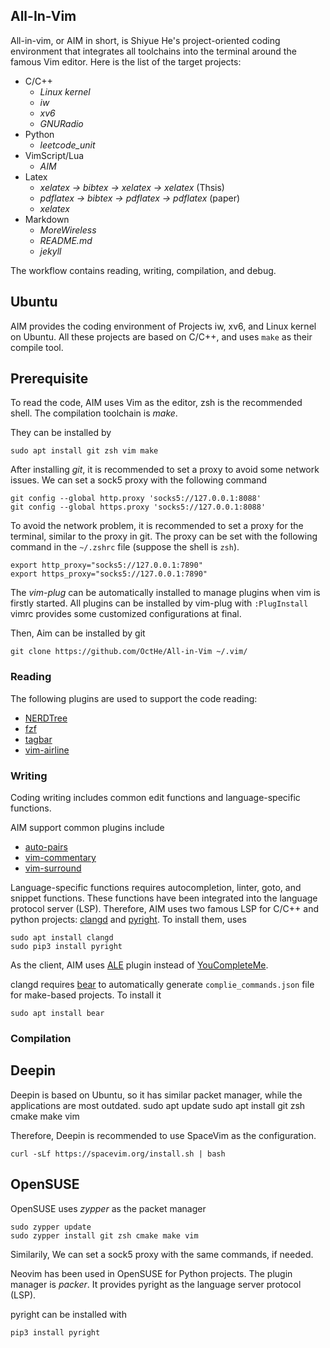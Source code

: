 ## All-In-Vim

All-in-vim, or AIM in short, is Shiyue He's project-oriented coding environment that integrates all toolchains into the terminal around the famous Vim editor.
Here is the list of the target projects:
- C/C++
    - *Linux kernel*
    - *iw*
    - *xv6*
    - *GNURadio*
- Python
    - *leetcode_unit*
- VimScript/Lua
    - *AIM*
- Latex
    - *xelatex -> bibtex -> xelatex -> xelatex* (Thsis)
    - *pdflatex -> bibtex -> pdflatex -> pdflatex* (paper)
    - *xelatex*
- Markdown
    - *MoreWireless*
    - *README.md*
    - *jekyll*

The workflow contains reading, writing, compilation, and debug.

## Ubuntu

AIM provides the coding environment of Projects iw, xv6, and Linux kernel on Ubuntu.
All these projects are based on C/C++, and uses `make` as their compile tool.


## Prerequisite

To read the code, AIM uses Vim as the editor, zsh is the recommended shell.
The compilation toolchain is *make*.

They can be installed by

    sudo apt install git zsh vim make

After installing *git*, it is recommended to set a proxy to avoid some network issues.
We can set a sock5 proxy with the following command

    git config --global http.proxy 'socks5://127.0.0.1:8088' 
    git config --global https.proxy 'socks5://127.0.0.1:8088' 

To avoid the network problem, it is recommended to set a proxy for the terminal, similar to the proxy in git.
The proxy can be set with the following command in the `~/.zshrc` file (suppose the shell is `zsh`).

    export http_proxy="socks5://127.0.0.1:7890"
    export https_proxy="socks5://127.0.0.1:7890"

The *vim-plug* can be automatically installed to manage plugins when vim is firstly started.
All plugins can be installed by vim-plug with `:PlugInstall`
vimrc provides some customized configurations at final.

Then, Aim can be installed by git

    git clone https://github.com/OctHe/All-in-Vim ~/.vim/

### Reading

The following plugins are used to support the code reading:
- [NERDTree](https://github.com/preservim/nerdtree)
- [fzf](https://github.com/junegunn/fzf)
- [tagbar](https://github.com/preservim/tagbar)
- [vim-airline](https://github.com/vim-airline/vim-airline)


### Writing

Coding writing includes common edit functions and language-specific functions.

AIM support common plugins include
- [auto-pairs](https://github.com/LunarWatcher/auto-pairs)
- [vim-commentary](https://github.com/tpope/vim-commentary)
- [vim-surround](https://github.com/tpope/vim-surround)

Language-specific functions requires autocompletion, linter, goto, and snippet functions.
These functions have been integrated into the language protocol server (LSP).
Therefore, AIM uses two famous LSP for C/C++ and python projects: [clangd](https://clangd.llvm.org/) and [pyright](https://github.com/microsoft/pyright).
To install them, uses

    sudo apt install clangd
    sudo pip3 install pyright

As the client, AIM uses [ALE](https://github.com/dense-analysis/ale) plugin instead of [YouCompleteMe](https://github.com/ycm-core/YouCompleteMe).

clangd requires [bear](https://github.com/rizsotto/Bear) to automatically generate `complie_commands.json` file for make-based projects.
To install it

    sudo apt install bear

### Compilation


## Deepin

Deepin is based on Ubuntu, so it has similar packet manager, while the applications are most outdated.
    sudo apt update
    sudo apt install git zsh cmake make vim

Therefore, Deepin is recommended to use SpaceVim as the configuration.

    curl -sLf https://spacevim.org/install.sh | bash

## OpenSUSE

OpenSUSE uses *zypper* as the packet manager

    sudo zypper update
    sudo zypper install git zsh cmake make vim

Similarily, We can set a sock5 proxy with the same commands, if needed.

Neovim has been used in OpenSUSE for Python projects.
The plugin manager is *packer*.
It provides pyright as the language server protocol (LSP).

pyright can be installed with

    pip3 install pyright

